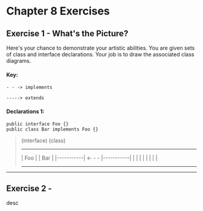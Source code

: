 Chapter 8 Exercises
===================

Exercise 1 - What's the Picture?
---------------------------

Here's your chance to demonstrate your artistic abilities.  You are given sets of class and interface declarations.  Your job is to draw the associated class diagrams.

#### Key: ####

<!-- language: java -->

    - - -> implements
    
    -----> extends


#### Declarations 1: ####

<!-- language: java -->

    public interface Foo {}
    public class Bar implements Foo {}

>	(interface)		(class)
>	 -----------		 -----------
>	|    Foo    |		|    Bar    |
>	|-----------|  <- - -   |-----------|
>	|           |		|           |
>	|           |		|           |
>	 -----------		 -----------

- - -

Exercise 2 - 
----------------------------

desc


